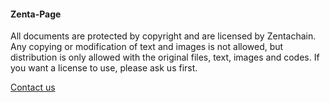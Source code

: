 #### Zenta-Page

All documents are protected by copyright and are licensed by Zentachain. 
Any copying or modification of text and images is not allowed, but distribution is only allowed with the original files, text, images and codes. 
If you want a license to use, please ask us first.

[Contact us ](http://zentachain.io/contact.html)
